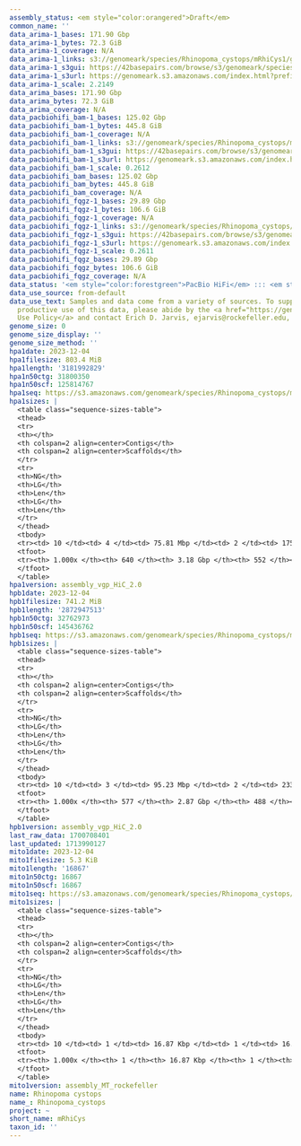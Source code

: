 ```yaml
---
assembly_status: <em style="color:orangered">Draft</em>
common_name: ''
data_arima-1_bases: 171.90 Gbp
data_arima-1_bytes: 72.3 GiB
data_arima-1_coverage: N/A
data_arima-1_links: s3://genomeark/species/Rhinopoma_cystops/mRhiCys1/genomic_data/arima/<br>
data_arima-1_s3gui: https://42basepairs.com/browse/s3/genomeark/species/Rhinopoma_cystops/mRhiCys1/genomic_data/arima/
data_arima-1_s3url: https://genomeark.s3.amazonaws.com/index.html?prefix=species/Rhinopoma_cystops/mRhiCys1/genomic_data/arima/
data_arima-1_scale: 2.2149
data_arima_bases: 171.90 Gbp
data_arima_bytes: 72.3 GiB
data_arima_coverage: N/A
data_pacbiohifi_bam-1_bases: 125.02 Gbp
data_pacbiohifi_bam-1_bytes: 445.8 GiB
data_pacbiohifi_bam-1_coverage: N/A
data_pacbiohifi_bam-1_links: s3://genomeark/species/Rhinopoma_cystops/mRhiCys1/genomic_data/pacbio_hifi/<br>
data_pacbiohifi_bam-1_s3gui: https://42basepairs.com/browse/s3/genomeark/species/Rhinopoma_cystops/mRhiCys1/genomic_data/pacbio_hifi/
data_pacbiohifi_bam-1_s3url: https://genomeark.s3.amazonaws.com/index.html?prefix=species/Rhinopoma_cystops/mRhiCys1/genomic_data/pacbio_hifi/
data_pacbiohifi_bam-1_scale: 0.2612
data_pacbiohifi_bam_bases: 125.02 Gbp
data_pacbiohifi_bam_bytes: 445.8 GiB
data_pacbiohifi_bam_coverage: N/A
data_pacbiohifi_fqgz-1_bases: 29.89 Gbp
data_pacbiohifi_fqgz-1_bytes: 106.6 GiB
data_pacbiohifi_fqgz-1_coverage: N/A
data_pacbiohifi_fqgz-1_links: s3://genomeark/species/Rhinopoma_cystops/mRhiCys1/genomic_data/pacbio_hifi/<br>
data_pacbiohifi_fqgz-1_s3gui: https://42basepairs.com/browse/s3/genomeark/species/Rhinopoma_cystops/mRhiCys1/genomic_data/pacbio_hifi/
data_pacbiohifi_fqgz-1_s3url: https://genomeark.s3.amazonaws.com/index.html?prefix=species/Rhinopoma_cystops/mRhiCys1/genomic_data/pacbio_hifi/
data_pacbiohifi_fqgz-1_scale: 0.2611
data_pacbiohifi_fqgz_bases: 29.89 Gbp
data_pacbiohifi_fqgz_bytes: 106.6 GiB
data_pacbiohifi_fqgz_coverage: N/A
data_status: '<em style="color:forestgreen">PacBio HiFi</em> ::: <em style="color:forestgreen">Arima</em>'
data_use_source: from-default
data_use_text: Samples and data come from a variety of sources. To support fair and
  productive use of this data, please abide by the <a href="https://genome10k.soe.ucsc.edu/data-use-policies/">Data
  Use Policy</a> and contact Erich D. Jarvis, ejarvis@rockefeller.edu, with any questions.
genome_size: 0
genome_size_display: ''
genome_size_method: ''
hpa1date: 2023-12-04
hpa1filesize: 803.4 MiB
hpa1length: '3181992829'
hpa1n50ctg: 31800350
hpa1n50scf: 125814767
hpa1seq: https://s3.amazonaws.com/genomeark/species/Rhinopoma_cystops/mRhiCys1/assembly_vgp_HiC_2.0/mRhiCys1.HiC.hap1.20231204.fasta.gz
hpa1sizes: |
  <table class="sequence-sizes-table">
  <thead>
  <tr>
  <th></th>
  <th colspan=2 align=center>Contigs</th>
  <th colspan=2 align=center>Scaffolds</th>
  </tr>
  <tr>
  <th>NG</th>
  <th>LG</th>
  <th>Len</th>
  <th>LG</th>
  <th>Len</th>
  </tr>
  </thead>
  <tbody>
  <tr><td> 10 </td><td> 4 </td><td> 75.81 Mbp </td><td> 2 </td><td> 175.78 Mbp </td></tr><tr><td> 20 </td><td> 8 </td><td> 60.08 Mbp </td><td> 4 </td><td> 173.05 Mbp </td></tr><tr><td> 30 </td><td> 14 </td><td> 50.50 Mbp </td><td> 6 </td><td> 154.77 Mbp </td></tr><tr><td> 40 </td><td> 22 </td><td> 37.08 Mbp </td><td> 8 </td><td> 130.66 Mbp </td></tr><tr style="background-color:#cccccc;"><td> 50 </td><td> 31 </td><td style="background-color:#88ff88;"> 31.80 Mbp </td><td> 10 </td><td style="background-color:#88ff88;"> 125.81 Mbp </td></tr><tr><td> 60 </td><td> 42 </td><td> 26.65 Mbp </td><td> 13 </td><td> 113.78 Mbp </td></tr><tr><td> 70 </td><td> 55 </td><td> 17.99 Mbp </td><td> 16 </td><td> 86.40 Mbp </td></tr><tr><td> 80 </td><td> 80 </td><td> 9.39 Mbp </td><td> 21 </td><td> 46.40 Mbp </td></tr><tr><td> 90 </td><td> 137 </td><td> 3.64 Mbp </td><td> 59 </td><td> 3.98 Mbp </td></tr><tr><td> 100 </td><td> 640 </td><td> 14.34 Kbp </td><td> 552 </td><td> 14.34 Kbp </td></tr></tbody>
  <tfoot>
  <tr><th> 1.000x </th><th> 640 </th><th> 3.18 Gbp </th><th> 552 </th><th> 3.18 Gbp </th></tr>
  </tfoot>
  </table>
hpa1version: assembly_vgp_HiC_2.0
hpb1date: 2023-12-04
hpb1filesize: 741.2 MiB
hpb1length: '2872947513'
hpb1n50ctg: 32762973
hpb1n50scf: 145436762
hpb1seq: https://s3.amazonaws.com/genomeark/species/Rhinopoma_cystops/mRhiCys1/assembly_vgp_HiC_2.0/mRhiCys1.HiC.hap2.20231204.fasta.gz
hpb1sizes: |
  <table class="sequence-sizes-table">
  <thead>
  <tr>
  <th></th>
  <th colspan=2 align=center>Contigs</th>
  <th colspan=2 align=center>Scaffolds</th>
  </tr>
  <tr>
  <th>NG</th>
  <th>LG</th>
  <th>Len</th>
  <th>LG</th>
  <th>Len</th>
  </tr>
  </thead>
  <tbody>
  <tr><td> 10 </td><td> 3 </td><td> 95.23 Mbp </td><td> 2 </td><td> 233.91 Mbp </td></tr><tr><td> 20 </td><td> 7 </td><td> 70.62 Mbp </td><td> 3 </td><td> 180.11 Mbp </td></tr><tr><td> 30 </td><td> 11 </td><td> 59.46 Mbp </td><td> 5 </td><td> 174.25 Mbp </td></tr><tr><td> 40 </td><td> 17 </td><td> 43.62 Mbp </td><td> 6 </td><td> 170.56 Mbp </td></tr><tr style="background-color:#cccccc;"><td> 50 </td><td> 25 </td><td style="background-color:#88ff88;"> 32.76 Mbp </td><td> 8 </td><td style="background-color:#88ff88;"> 145.44 Mbp </td></tr><tr><td> 60 </td><td> 35 </td><td> 24.09 Mbp </td><td> 10 </td><td> 123.23 Mbp </td></tr><tr><td> 70 </td><td> 49 </td><td> 15.71 Mbp </td><td> 14 </td><td> 72.75 Mbp </td></tr><tr><td> 80 </td><td> 74 </td><td> 8.52 Mbp </td><td> 19 </td><td> 43.62 Mbp </td></tr><tr><td> 90 </td><td> 129 </td><td> 3.28 Mbp </td><td> 52 </td><td> 3.83 Mbp </td></tr><tr><td> 100 </td><td> 577 </td><td> 13.17 Kbp </td><td> 488 </td><td> 13.17 Kbp </td></tr></tbody>
  <tfoot>
  <tr><th> 1.000x </th><th> 577 </th><th> 2.87 Gbp </th><th> 488 </th><th> 2.87 Gbp </th></tr>
  </tfoot>
  </table>
hpb1version: assembly_vgp_HiC_2.0
last_raw_data: 1700708401
last_updated: 1713990127
mito1date: 2023-12-04
mito1filesize: 5.3 KiB
mito1length: '16867'
mito1n50ctg: 16867
mito1n50scf: 16867
mito1seq: https://s3.amazonaws.com/genomeark/species/Rhinopoma_cystops/mRhiCys1/assembly_MT_rockefeller/mRhiCys1.MT.20231204.fasta.gz
mito1sizes: |
  <table class="sequence-sizes-table">
  <thead>
  <tr>
  <th></th>
  <th colspan=2 align=center>Contigs</th>
  <th colspan=2 align=center>Scaffolds</th>
  </tr>
  <tr>
  <th>NG</th>
  <th>LG</th>
  <th>Len</th>
  <th>LG</th>
  <th>Len</th>
  </tr>
  </thead>
  <tbody>
  <tr><td> 10 </td><td> 1 </td><td> 16.87 Kbp </td><td> 1 </td><td> 16.87 Kbp </td></tr><tr><td> 20 </td><td> 1 </td><td> 16.87 Kbp </td><td> 1 </td><td> 16.87 Kbp </td></tr><tr><td> 30 </td><td> 1 </td><td> 16.87 Kbp </td><td> 1 </td><td> 16.87 Kbp </td></tr><tr><td> 40 </td><td> 1 </td><td> 16.87 Kbp </td><td> 1 </td><td> 16.87 Kbp </td></tr><tr style="background-color:#cccccc;"><td> 50 </td><td> 1 </td><td style="background-color:#ff8888;"> 16.87 Kbp </td><td> 1 </td><td style="background-color:#ff8888;"> 16.87 Kbp </td></tr><tr><td> 60 </td><td> 1 </td><td> 16.87 Kbp </td><td> 1 </td><td> 16.87 Kbp </td></tr><tr><td> 70 </td><td> 1 </td><td> 16.87 Kbp </td><td> 1 </td><td> 16.87 Kbp </td></tr><tr><td> 80 </td><td> 1 </td><td> 16.87 Kbp </td><td> 1 </td><td> 16.87 Kbp </td></tr><tr><td> 90 </td><td> 1 </td><td> 16.87 Kbp </td><td> 1 </td><td> 16.87 Kbp </td></tr><tr><td> 100 </td><td> 1 </td><td> 16.87 Kbp </td><td> 1 </td><td> 16.87 Kbp </td></tr></tbody>
  <tfoot>
  <tr><th> 1.000x </th><th> 1 </th><th> 16.87 Kbp </th><th> 1 </th><th> 16.87 Kbp </th></tr>
  </tfoot>
  </table>
mito1version: assembly_MT_rockefeller
name: Rhinopoma cystops
name_: Rhinopoma_cystops
project: ~
short_name: mRhiCys
taxon_id: ''
---
```

